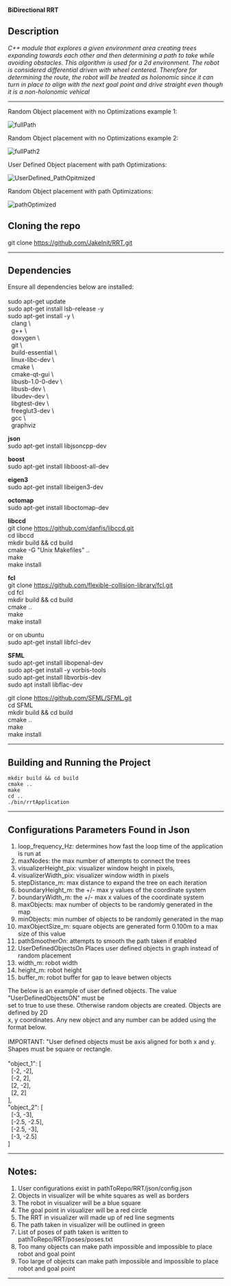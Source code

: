 **BiDirectional RRT**

## Description
*C++ module that explores a given environment area creating trees expanding towards 
each other and then determining a path to take while avoiding obstacles. This algorithm
is used for a 2d environment. The robot is considered differential driven with wheel centered.
Therefore for determining the route, the robot will be treated as holonomic since it can turn 
in place to align with the next goal point and drive straight even though it is a non-holonomic 
vehical*

---

Random Object placement with no Optimizations example 1: <br />

![fullPath](https://user-images.githubusercontent.com/58401719/116438371-601d0f80-a81c-11eb-838d-624ae844e58a.gif)

Random Object placement with no Optimizations example 2: <br />

![fullPath2](https://user-images.githubusercontent.com/58401719/116594273-071eab80-a8f0-11eb-8540-d79ca1d1846f.gif)

User Defined Object placement with path Optimizations: <br />

![UserDefined_PathOpitmized](https://user-images.githubusercontent.com/58401719/116594423-2ddce200-a8f0-11eb-8dbc-c11e2fb44425.gif)

Random Object placement with path Optimizations: <br />

![pathOptimized](https://user-images.githubusercontent.com/58401719/116594592-64b2f800-a8f0-11eb-93c0-cf884f9d35c4.gif)

## Cloning the repo

git clone https://github.com/JakeInit/RRT.git

---

## Dependencies
Ensure all dependencies below are installed: <br />  <br />
sudo apt-get update <br />
sudo apt-get install lsb-release -y <br />
sudo apt-get install -y \ <br />
&nbsp;&nbsp;clang \ <br />
&nbsp;&nbsp;g++ \ <br />
&nbsp;&nbsp;doxygen \ <br />
&nbsp;&nbsp;git \ <br />
&nbsp;&nbsp;build-essential \ <br />
&nbsp;&nbsp;linux-libc-dev \ <br />
&nbsp;&nbsp;cmake \ <br />
&nbsp;&nbsp;cmake-qt-gui \ <br />
&nbsp;&nbsp;libusb-1.0-0-dev \ <br />
&nbsp;&nbsp;libusb-dev \ <br />
&nbsp;&nbsp;libudev-dev \ <br />
&nbsp;&nbsp;libgtest-dev \ <br />
&nbsp;&nbsp;freeglut3-dev \ <br />
&nbsp;&nbsp;gcc \ <br />
&nbsp;&nbsp;graphviz

**json**<br />
sudo apt-get install libjsoncpp-dev

**boost**<br />
sudo apt-get install libboost-all-dev

**eigen3**<br />
sudo apt-get install libeigen3-dev

**octomap**<br />
sudo apt-get install liboctomap-dev

**libccd**<br />
git clone https://github.com/danfis/libccd.git <br />
cd libccd <br />
mkdir build && cd build <br />
cmake -G "Unix Makefiles" .. <br />
make <br />
make install <br />

**fcl**<br />
git clone https://github.com/flexible-collision-library/fcl.git <br />
cd fcl <br />
mkdir build && cd build <br />
cmake .. <br />
make <br />
make install <br />

or on ubuntu <br />
sudo apt-get install libfcl-dev

**SFML**<br />
sudo apt-get install libopenal-dev <br />
sudo apt-get install -y vorbis-tools <br />
sudo apt-get install libvorbis-dev <br />
sudo apt install libflac-dev <br />

git clone https://github.com/SFML/SFML.git <br />
cd SFML <br />
mkdir build && cd build <br />
cmake .. <br />
make <br />
make install <br />

---

## Building and Running the Project
	mkdir build && cd build
	cmake ..
	make
	cd ..
	./bin/rrtApplication
	
---

## Configurations Parameters Found in Json
1. loop_frequency_Hz:    determines how fast the loop time of the application is run at <br />
2. maxNodes:             the max number of attempts to connect the trees <br />
3. visualizerHeight_pix: visualizer window height in pixels, <br />
4. visualizerWidth_pix:  visualizer window width in pixels <br />
5. stepDistance_m:       max distance to expand the tree on each iteration <br />
6. boundaryHeight_m:     the +/- max y values of the coordinate system <br />
7. boundaryWidth_m:      the +/- max x values of the coordinate system <br />
8. maxObjects:           max number of objects to be randomly generated in the map <br />
9. minObjects:           min number of objects to be randomly generated in the map <br />
10. maxObjectSize_m:      square objects are generated form 0.100m to a max size of this value <br />
11. pathSmootherOn:       attempts to smooth the path taken if enabled <br />
12. UserDefinedObjectsOn  Places user defined objects in graph instead of random placement <br />
12. width_m:              robot width <br />
13. height_m:             robot height <br />
14. buffer_m:             robot buffer for gap to leave betwen objects

The below is an example of user defined objects. The value "UserDefinedObjectsON" must be <br />
set to true to use these. Otherwise random objects are created. Objects are defined by 2D <br />
x, y coordinates. Any new object and any number can be added using the format below. <br />
<br />
IMPORTANT:
"User defined objects must be axis aligned for both x and y. Shapes must be square or rectangle. <br />
<br />
"object_1": [ <br />
&nbsp;&nbsp;[-2, -2], <br />
&nbsp;&nbsp;[-2, 2], <br />
&nbsp;&nbsp;[2, -2], <br />
&nbsp;&nbsp;[2, 2] <br />
], <br />
"object_2": [ <br />
&nbsp;&nbsp;[-3, -3], <br />
&nbsp;&nbsp;[-2.5, -2.5], <br />
&nbsp;&nbsp;[-2.5, -3], <br />
&nbsp;&nbsp;[-3, -2.5] <br />
] <br />

---

## Notes:
1. User configurations exist in pathToRepo/RRT/json/config.json
2. Objects in visualizer will be white squares as well as borders
3. The robot in visualizer will be a blue square
4. The goal point in visualizer will be a red circle
5. The RRT in visualizer will made up of red line segments
6. The path taken in visualizer will be outlined in green
7. List of poses of path taken is written to pathToRepo/RRT/poses/poses.txt
8. Too many objects can make path impossible and impossible to place robot and goal point
9. Too large of objects can make path impossible and impossible to place robot and goal point

---

